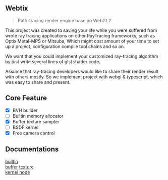 Webtix
-----
> Path-tracing render engine base on WebGL2.

This project was created to saving your life while you were suffered from wrote ray tracing applications on other RayTracing frameworks, such as Optix Metal-MPS or Mitsuba, Which might cost amount of your time to set up a project, configuration compile tool chains and so on.

We want that you could implement your customized ray-tracing algorithm by just write several lines of glsl shader code.

Assume that ray-tracing developers would like to share their render result with others mostly. So we implement project with webgl & typescript. which was easy to share and present.

## Core Feature
- [x] BVH builder
- [ ] Builtin memory allocator
- [x] Buffer texture sampler
- [ ] BSDF kernel
- [x] Free camera control

## Documentations
[builtin](./doc/builtin.md)   
[buffer texture](./doc/buffer-texture.md)   
[kernel node](./doc/kernel-node.md)   